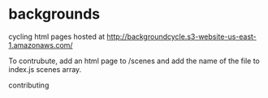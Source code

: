 # backgrounds
cycling html pages hosted at http://backgroundcycle.s3-website-us-east-1.amazonaws.com/ 


To contrubute, add an html page to /scenes and add the name of the file to index.js scenes array.


contributing